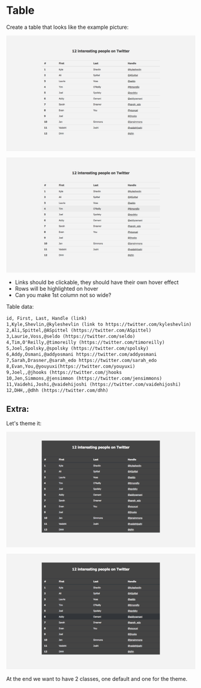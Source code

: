 # Table

Create a table that looks like the example picture:

![exmaple](simple-table-light-example.png)

![exmaple with hover](simple-table-light-hover-example.png)

* Links should be clickable, they should have their own hover effect
* Rows will be highlighted on hover
* Can you make 1st column not so wide?

Table data:

```csv
id, First, Last, Handle (link)
1,Kyle,Shevlin,@kyleshevlin (link to https://twitter.com/kyleshevlin)
2,Ali,Spittel,@ASpittel (https://twitter.com/ASpittel)
3,Laurie,Voss,@seldo (https://twitter.com/seldo)
4,Tim,O'Reilly,@timoreilly (https://twitter.com/timoreilly)
5,Joel,Spolsky,@spolsky (https://twitter.com/spolsky)
6,Addy,Osmani,@addyosmani https://twitter.com/addyosmani
7,Sarah,Drasner,@sarah_edo https://twitter.com/sarah_edo
8,Evan,You,@youyuxi(https://twitter.com/youyuxi)
9,Joel,,@jhooks (https://twitter.com/jhooks                      
10,Jen,Simmons,@jensimmon (https://twitter.com/jensimmons)
11,Vaidehi,Joshi,@vaidehijoshi (https://twitter.com/vaidehijoshi)
12,DHH,,@dhh (https://twitter.com/dhh)
```

## Extra:

Let's theme it:

![exmaple](simple-table-dark-example.png)

![exmaple with hover](simple-table-dark-hover-example.png)

At the end we want to have 2 classes, one default and one for the theme.